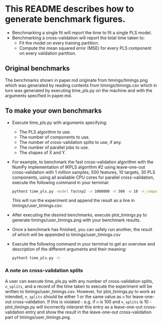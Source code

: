 # This README describes how to generate benchmark figures.
- Benchmarking a single fit will report the time to fit a single PLS model.
- Benchmarking a cross-validation will report the total time taken to:
  - Fit the model on every training partition.
  - Compute the mean squared error (MSE) for every PLS component on every validation partition.

## Original benchmarks
The benchmarks shown in paper.md originate from timings/timings.png which was generated
by reading contents from timings/timings.csv which in turn was generated by executing time_pls.py
on the machine and with the arguments specified in paper.md.

## To make your own benchmarks
  - Execute time_pls.py with arguments specifying:
    - The PLS algorithm to use.
    - The number of components to use.
    - The number of cross-validation splits to use, if any.
    - The number of parallel jobs to use.
    - The shapes of X and Y.
  - For example, to benchmark the fast cross-validation algorithm with the NumPy implementation of IKPLS algorithm #2 using leave-one-out cross-validation with
  1 million samples, 500 features, 10 targets, 30 PLS components, using all available CPU cores for parallel cross-validation, execute the following command in your terminal:

    ```bash
    python3 time_pls.py -model fastnp2 -n 1000000 -k 500 -m 10 -n_components 30 -n_splits 1000000 -n_jobs -1
    ```

    This will run the experiment and append the result as a line in timings/user_timings.csv.
  - After executing the desired benchmarks, execute plot_timings.py to generate timings/user_timings.png with your benchmark results.
  - Once a benchmark has finished, you can safely run another, the result of which will be appended to timings/user_timings.csv
  - Execute the following command in your terminal to get an overview and description of the different arguments and their meaning:
    ```bash
    python3 time_pls.py -h
    ```

### A note on cross-validation splits
A user can execute time_pls.py with any number of cross-validation splits, `n_splits`, and a record of the time taken to execute the experiment will be written to timings/user_timings.csv.
However, for plot_timings.py to work as intended, `n_splits` should be either 1 or the same value as `n` for leave-one-out cross-validation. If this is violated - e.g. if `n` is 100 and `n_splits` is 10 - plot_timings.py will incorrectly interpret this entry as a leave-one-out cross-validation entry and show the result in the leave-one-out cross-validation part of timings/user_timings.png.